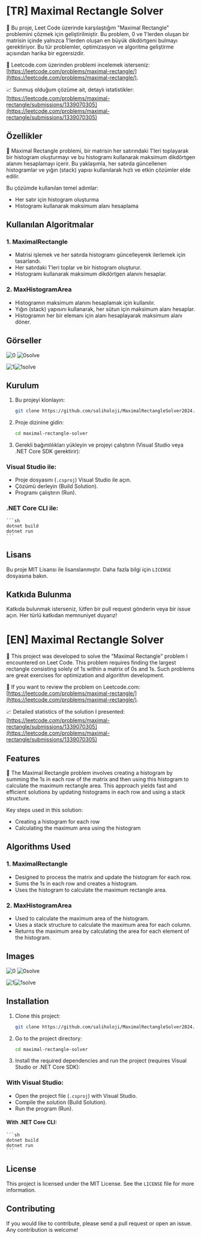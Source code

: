 # [TR] Maximal Rectangle Solver

🎯 Bu proje, Leet Code üzerinde karşılaştığım "Maximal Rectangle" problemini çözmek için geliştirilmiştir. Bu problem, 0 ve 1'lerden oluşan bir matrisin içinde yalnızca 1'lerden oluşan en büyük dikdörtgeni bulmayı gerektiriyor. Bu tür problemler, optimizasyon ve algoritma geliştirme açısından harika bir egzersizdir.

🔗 Leetcode.com üzerinden problemi incelemek isterseniz: [https://leetcode.com/problems/maximal-rectangle/](https://leetcode.com/problems/maximal-rectangle/). 

📈 Sunmuş olduğum çözüme ait, detaylı istatistikler: [https://leetcode.com/problems/maximal-rectangle/submissions/1339070305](https://leetcode.com/problems/maximal-rectangle/submissions/1339070305) 

## Özellikler

🔢 Maximal Rectangle problemi, bir matrisin her satırındaki 1'leri toplayarak bir histogram oluşturmayı ve bu histogramı kullanarak maksimum dikdörtgen alanını hesaplamayı içerir. Bu yaklaşımla, her satırda güncellenen histogramlar ve yığın (stack) yapısı kullanılarak hızlı ve etkin çözümler elde edilir.

Bu çözümde kullanılan temel adımlar:
- Her satır için histogram oluşturma
- Histogramı kullanarak maksimum alanı hesaplama

## Kullanılan Algoritmalar

### 1. MaximalRectangle
- Matrisi işlemek ve her satırda histogramı güncelleyerek ilerlemek için tasarlandı.
- Her satırdaki 1'leri toplar ve bir histogram oluşturur.
- Histogramı kullanarak maksimum dikdörtgen alanını hesaplar.

### 2. MaxHistogramArea
- Histogramın maksimum alanını hesaplamak için kullanılır.
- Yığın (stack) yapısını kullanarak, her sütun için maksimum alanı hesaplar.
- Histogramın her bir elemanı için alanı hesaplayarak maksimum alanı döner.

## Görseller

![0](https://github.com/user-attachments/assets/000cfd31-e3ee-4183-8e79-4455901acb83) ![0solve](https://github.com/user-attachments/assets/714fa003-59f7-467a-9d7e-23757d9ad7c2)

![1](https://github.com/user-attachments/assets/6895020a-5f0c-43d4-957b-bbf72ac2db2c)![1solve](https://github.com/user-attachments/assets/ab06a770-4d11-41b9-8b05-cf50c7930a3c)


## Kurulum

1. Bu projeyi klonlayın:
    ```sh
    git clone https://github.com/saliholoji/MaximalRectangleSolver2024.git
    ```
2. Proje dizinine gidin:
    ```sh
    cd maximal-rectangle-solver
    ```
3. Gerekli bağımlılıkları yükleyin ve projeyi çalıştırın (Visual Studio veya .NET Core SDK gerektirir):

### Visual Studio ile:
- Proje dosyasını (`.csproj`) Visual Studio ile açın.
- Çözümü derleyin (Build Solution).
- Programı çalıştırın (Run).

### .NET Core CLI ile:
    ```sh
    dotnet build
    dotnet run
    ```

## Lisans

Bu proje MIT Lisansı ile lisanslanmıştır. Daha fazla bilgi için `LICENSE` dosyasına bakın.

## Katkıda Bulunma

Katkıda bulunmak isterseniz, lütfen bir pull request gönderin veya bir issue açın. Her türlü katkıdan memnuniyet duyarız!

# [EN] Maximal Rectangle Solver

🎯 This project was developed to solve the "Maximal Rectangle" problem I encountered on Leet Code. This problem requires finding the largest rectangle consisting solely of 1s within a matrix of 0s and 1s. Such problems are great exercises for optimization and algorithm development.

🔗 If you want to review the problem on Leetcode.com: [https://leetcode.com/problems/maximal-rectangle/](https://leetcode.com/problems/maximal-rectangle/).

📈 Detailed statistics of the solution I presented: [https://leetcode.com/problems/maximal-rectangle/submissions/1339070305](https://leetcode.com/problems/maximal-rectangle/submissions/1339070305) 

## Features

🔢 The Maximal Rectangle problem involves creating a histogram by summing the 1s in each row of the matrix and then using this histogram to calculate the maximum rectangle area. This approach yields fast and efficient solutions by updating histograms in each row and using a stack structure.

Key steps used in this solution:
- Creating a histogram for each row
- Calculating the maximum area using the histogram

## Algorithms Used

### 1. MaximalRectangle
- Designed to process the matrix and update the histogram for each row.
- Sums the 1s in each row and creates a histogram.
- Uses the histogram to calculate the maximum rectangle area.

### 2. MaxHistogramArea
- Used to calculate the maximum area of the histogram.
- Uses a stack structure to calculate the maximum area for each column.
- Returns the maximum area by calculating the area for each element of the histogram.

## Images

![0](https://github.com/user-attachments/assets/000cfd31-e3ee-4183-8e79-4455901acb83) ![0solve](https://github.com/user-attachments/assets/714fa003-59f7-467a-9d7e-23757d9ad7c2)

![1](https://github.com/user-attachments/assets/6895020a-5f0c-43d4-957b-bbf72ac2db2c)![1solve](https://github.com/user-attachments/assets/ab06a770-4d11-41b9-8b05-cf50c7930a3c)

## Installation

1. Clone this project:
    ```sh
    git clone https://github.com/saliholoji/MaximalRectangleSolver2024.git
    ```
2. Go to the project directory:
    ```sh
    cd maximal-rectangle-solver
    ```
3. Install the required dependencies and run the project (requires Visual Studio or .NET Core SDK):

### With Visual Studio:
- Open the project file (`.csproj`) with Visual Studio.
- Compile the solution (Build Solution).
- Run the program (Run).

#### With .NET Core CLI:
    ```sh
    dotnet build
    dotnet run
    ```

## License

This project is licensed under the MIT License. See the `LICENSE` file for more information.

## Contributing

If you would like to contribute, please send a pull request or open an issue. Any contribution is welcome!

